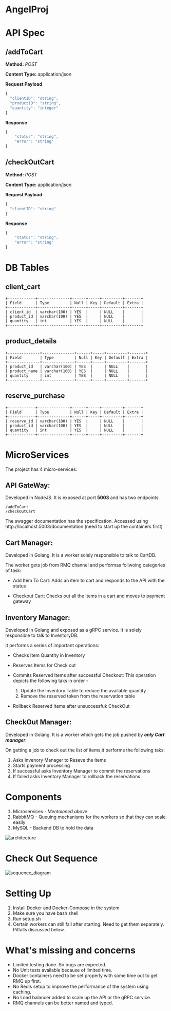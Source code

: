 # AngelProj

# API Spec

## /addToCart

__Method:__ *POST*

__Content Type:__ application/json

__Request Payload__
```javascript
{
  "clientID": "string",
  "productID": "string",
  "quantity": "integer"
}
```

__Response__
```javascript
{
    "status": "string",
    "error": "string"
}
```

## /checkOutCart

__Method:__ *POST*

__Content Type:__ application/json

__Request Payload__
```javascript
{
  "clientID": "string"
}
```

__Response__
```javascript
{
    "status": "string",
    "error": "string"
}
```

# DB Tables

## client_cart
```
+------------+--------------+------+-----+---------+-------+
| Field      | Type         | Null | Key | Default | Extra |
+------------+--------------+------+-----+---------+-------+
| client_id  | varchar(100) | YES  |     | NULL    |       |
| product_id | varchar(100) | YES  |     | NULL    |       |
| quantity   | int          | YES  |     | NULL    |       |
+------------+--------------+------+-----+---------+-------+

```

## product_details
```
+--------------+--------------+------+-----+---------+-------+
| Field        | Type         | Null | Key | Default | Extra |
+--------------+--------------+------+-----+---------+-------+
| product_id   | varchar(100) | YES  |     | NULL    |       |
| product_name | varchar(100) | YES  |     | NULL    |       |
| quantity     | int          | YES  |     | NULL    |       |
+--------------+--------------+------+-----+---------+-------+
```

## reserve_purchase
```
+------------+--------------+------+-----+---------+-------+
| Field      | Type         | Null | Key | Default | Extra |
+------------+--------------+------+-----+---------+-------+
| reserve_id | varchar(100) | YES  |     | NULL    |       |
| product_id | varchar(100) | YES  |     | NULL    |       |
| quantity   | int          | YES  |     | NULL    |       |
+------------+--------------+------+-----+---------+-------+
```

# MicroServices
The project has 4 micro-services:

## API GateWay:
Developed in NodeJS. It is exposed at port __5003__ and has two endpoints:

    /addToCart
    /checkOutCart

The  swagger documentation has the specification. Accessed using http://localhost:5003/documentation (need to start up the containers first)

## Cart Manager: 
Developed in Golang. It is a worker solely responsible to talk to CartDB.

The worker gets job from RMQ channel and performas follwoing categories of task:
    
* Add Item To Cart: Adds an item to cart and responds to the API with the status

* Checkout Cart: Checks out all the items in a cart and moves to payment gateway

## Inventory Manager:
Developed in Golang and exposed as a gRPC service. It is solely responsible to talk to InventoryDB.

It performs a series of important operations:

* Checks Item Quantity in Inventory

* Reserves Items for Check out

* Commits Reserved Items after successful Checkout: This operation depicts the following taks in order - 
    
    1. Update the Inventory Table to reduce the available quantity
    1. Remove the reserved token from the reservation table

* Rollback Reserved Items after unsuccessfuk CheckOut

## CheckOut Manager:
Developed in Golang. It is a worker which gets the job pushed by __*only Cart manager*__.

On getting a job to check out the list of items,it performs the following taks:
1. Asks Invenory Manager to Reseve the items
1. Starts payment processing
1. If successful asks Inventory Manager to commit the reservations
1. If failed asks Inventory Manager to rollback the reservations


# Components

1. Microservices - *Mentoioned above*
2. RabbitMQ - Queuing mechanisms for the workers so that they can scale easily
3. MySQL - Backend DB to hold the data
      
![architecture](https://user-images.githubusercontent.com/7055118/93028369-2d2d5f00-f631-11ea-9a1b-fbb86b85ec10.jpg)

# Check Out Sequence

![sequence_diagram](https://user-images.githubusercontent.com/7055118/93028390-50f0a500-f631-11ea-8458-5e1cd75cb9e1.jpg)

# Setting Up

1. Install Docker and Docker-Compose in the system
1. Make sure you have bash shell 
1. Run setup.sh
1. Certain workers can still fail after starting. Need to get them separately. Pitfalls discussed below.

# What's missing and concerns

* Limited testing done. So bugs are expected.
* No Unit tests available because of limited time.
* Docker containers need to be set properly with some time out to get RMQ up first.
* No Redis setup to improve the performance of the system using caching.
* No Load balancer added to scale up the API or the gRPC service.
* RMQ channels can be better named and typed.
